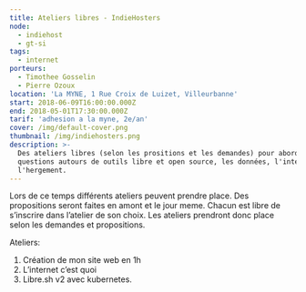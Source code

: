 ```yaml
---
title: Ateliers libres - IndieHosters
node:
  - indiehost
  - gt-si
tags:
  - internet
porteurs:
  - Timothee Gosselin
  - Pierre Ozoux
location: 'La MYNE, 1 Rue Croix de Luizet, Villeurbanne'
start: 2018-06-09T16:00:00.000Z
end: 2018-05-01T17:30:00.000Z
tarif: 'adhesion a la myne, 2e/an'
cover: /img/default-cover.png
thumbnail: /img/indiehosters.png
description: >-
  Des ateliers libres (selon les prositions et les demandes) pour aborder des
  questions autours de outils libre et open source, les données, l'internet et
  l'hergement.
---
```

Lors de ce temps différents ateliers peuvent prendre place. Des propositions seront faites en amont et le jour meme. Chacun est libre de s’inscrire dans l’atelier de son choix. Les ateliers prendront donc place selon les demandes et propositions.

Ateliers: 
1. Création de mon site web en 1h 
2. L’internet c’est quoi 
3. Libre.sh v2 avec kubernetes.
